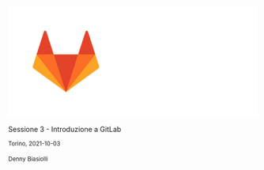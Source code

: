 ![GitLab logo](slides/git-ita/images/gitlab-logo-white-rgb.png)

Sessione 3 - Introduzione a GitLab
<small>

Torino, 2021-10-03

Denny Biasiolli
</small>

<aside class="notes">
</aside>
